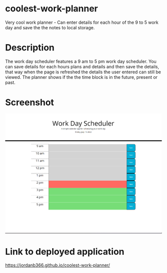 # coolest-work-planner
Very cool work planner - Can enter details for each hour of the 9 to 5 work day and save the the notes to local storage.

# Description

The work day scheduler features a 9 am to 5 pm work day scheduler. You can save details for each hours plans and details and then save the details, that way when the page is refreshed the details the user entered can still be viewed. The planner shows if the the time block is in the future, present or past.

# Screenshot

![Screenshot of app](./Assets/Screenshot1.png)

# Link to deployed application

https://jordanb366.github.io/coolest-work-planner/
